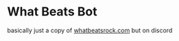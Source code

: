# What Beats Bot
basically just a copy of [whatbeatsrock.com](https://whatbeatsrock.com) but on discord
